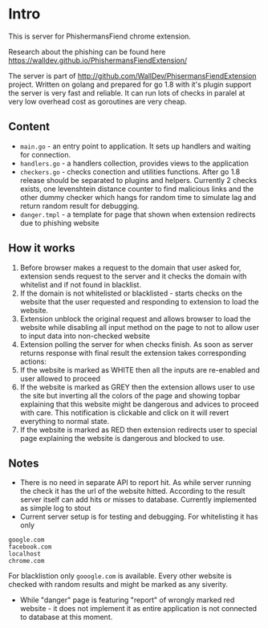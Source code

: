 # Intro
This is server for PhishermansFiend chrome extension.

Research about the phishing can be found here https://walldev.github.io/PhishermansFiendExtension/

The server is part of http://github.com/WallDev/PhisermansFiendExtension project.
Written on golang and prepared for go 1.8 with it's plugin support the server is very fast and reliable.
It can run lots of checks in paralel at very low overhead cost as goroutines are very cheap.

## Content
* `main.go` - an entry point to application. It sets up handlers and waiting for connection.
* `handlers.go` - a handlers collection, provides views to the application
* `checkers.go` - checks conection and utilities functions. After go 1.8 release should be separated to plugins and helpers. Currently 2 checks exists, one levenshtein distance counter to find malicious links and the other dummy checker which hangs for random time to simulate lag and return random result for debugging.
* `danger.tmpl` - a template for page that shown when extension redirects due to phishing website

## How it works
1. Before browser makes a request to the domain that user asked for, extension sends request to the server and it checks the domain with whitelist and if not found in blacklist.
2. If the domain is not whitelisted or blacklisted - starts checks on the website that the user requested and responding to extension to load the website.
3. Extension unblock the original request and allows browser to load the website while disabling all input method on the page to not to allow user to input data into non-checked website
4. Extension polling the server for when checks finish. As soon as server returns response with final result the extension takes corresponding actions:
  1. If the website is marked as WHITE then all the inputs are re-enabled and user allowed to proceed
  2. If the website is marked as GREY then the extension allows user to use the site but inverting all the colors of the page and showing topbar explaining that this website might be dangerous and advices to proceed with care. This notification is clickable and click on it will revert everything to normal state.
  3. If the website is marked as RED then extension redirects user to special page explaining the website is dangerous and blocked to use.

## Notes
* There is no need in separate API to report hit. As while server running the check it has the url of the website hitted. According to the result server itself can add hits or misses to database. Currently implemented as simple log to stout
* Current server setup is for testing and debugging. 
For whitelisting it has only
```
google.com
facebook.com
localhost
chrome.com

```
For blacklistion only `gooogle.com` is available. Every other website is checked with random results and might be marked as any siverity.
* While "danger" page is featuring "report" of wrongly marked red website - it does not implement it as entire application is not connected to database at this moment.
